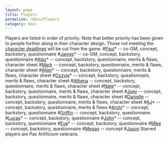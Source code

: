 ```yaml
---
layout: page
title: Players
permalink: /deus/Players
category: deus
---
```

Players are listed in order of priority. Note that better priority has been given to people further along in their character design. Those not meeting the [character deadlines](Email200507081414) will be cut from the game.
#[Paul](Playerpaul)* -- co-GM, concept, backstory, questionnaire
#[James](Playerjames)* -- co-GM, concept, backstory, questionnaire
#[Alex](Playeralex)* -- concept, backstory, questionnaire, merits &amp; flaws, character sheet
#[Mark](Playermark) -- concept, backstory, questionnaire, merits &amp; flaws, character sheet
#[Allen](Playerallen)* -- concept, backstory, questionnaire, merits &amp; flaws, character sheet
#[Ozzyie](Playerozzyie)* -- concept, backstory, questionnaire, merits &amp; flaws, character sheet
#[Athena](Playerathena) -- concept, backstory, questionnaire, merits &amp; flaws, character sheet
#[Nate](Playernate)* -- concept, backstory, questionnaire, merits &amp; flaws, character sheet
#[Joey](Playerjoey) -- concept, backstory, questionnaire, merits &amp; flaws, character sheet
#[Danielle](Playerdanielle) -- concept, backstory, questionnaire, merits &amp; flaws, character sheet
#[AJ](Playeraj)* -- concept, backstory, questionnaire, merits &amp; flaws
#[Andy](Playerandy)* -- concept, backstory, questionnaire
#[Griffin](Playergriffin) -- concept, backstory, questionnaire
#[Lucas](Playerlucas)* -- concept, backstory, questionnaire
#[John](Playerjohn)* -- concept, backstory, questionnaire
#[Eva](Playereva)* -- concept, backstory, questionnaire
#[Mike](Playermike) -- concept, backstory, questionnaire
#[Megan](Playermegan) -- concept
#[Jason](Playerjason)
Starred players are Pax Artificium veterans.
